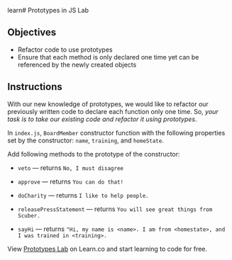 learn# Prototypes in JS Lab

## Objectives
+ Refactor code to use prototypes
+ Ensure that each method is only declared one time yet can be referenced by the newly created objects

## Instructions
With our new knowledge of prototypes, we would like to refactor our previously written code to declare each function only one time.  So, *your task is to take our existing code and refactor it using prototypes*.

In `index.js`, `BoardMember` constructor function with the following properties set by the constructor: `name`, `training`, and `homeState`.

Add following methods to the prototype of the constructor:
+ `veto` — returns `No, I must disagree`

+ `approve` — returns `You can do that!`

+ `doCharity` — returns `I like to help people.`

+ `releasePressStatement` — returns `You will see great things from Scuber.`

+ `sayHi` — returns `"Hi, my name is <name>. I am from <homestate>, and I was trained in <training>.`

<p class='util--hide'>View <a href='https://learn.co/lessons/js-object-oriented-prototypes-lab' title='js-object-oriented-prototypes-lab'>Prototypes Lab</a> on Learn.co and start learning to code for free.</p>
